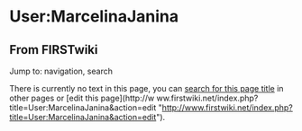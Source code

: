 # User:MarcelinaJanina

## From FIRSTwiki

Jump to: navigation, search

There is currently no text in this page, you can [search for this page title](Special:Search/MarcelinaJanina "Special:Search/MarcelinaJanina") in other pages or [edit this page](http://w
ww.firstwiki.net/index.php?title=User:MarcelinaJanina&action=edit "http://www.firstwiki.net/index.php?title=User:MarcelinaJanina&action=edit").
